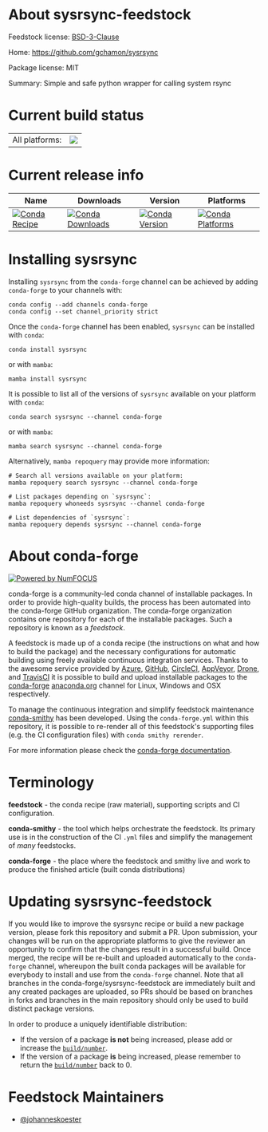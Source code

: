 About sysrsync-feedstock
========================

Feedstock license: [BSD-3-Clause](https://github.com/conda-forge/sysrsync-feedstock/blob/main/LICENSE.txt)

Home: https://github.com/gchamon/sysrsync

Package license: MIT

Summary: Simple and safe python wrapper for calling system rsync

Current build status
====================


<table><tr><td>All platforms:</td>
    <td>
      <a href="https://dev.azure.com/conda-forge/feedstock-builds/_build/latest?definitionId=21087&branchName=main">
        <img src="https://dev.azure.com/conda-forge/feedstock-builds/_apis/build/status/sysrsync-feedstock?branchName=main">
      </a>
    </td>
  </tr>
</table>

Current release info
====================

| Name | Downloads | Version | Platforms |
| --- | --- | --- | --- |
| [![Conda Recipe](https://img.shields.io/badge/recipe-sysrsync-green.svg)](https://anaconda.org/conda-forge/sysrsync) | [![Conda Downloads](https://img.shields.io/conda/dn/conda-forge/sysrsync.svg)](https://anaconda.org/conda-forge/sysrsync) | [![Conda Version](https://img.shields.io/conda/vn/conda-forge/sysrsync.svg)](https://anaconda.org/conda-forge/sysrsync) | [![Conda Platforms](https://img.shields.io/conda/pn/conda-forge/sysrsync.svg)](https://anaconda.org/conda-forge/sysrsync) |

Installing sysrsync
===================

Installing `sysrsync` from the `conda-forge` channel can be achieved by adding `conda-forge` to your channels with:

```
conda config --add channels conda-forge
conda config --set channel_priority strict
```

Once the `conda-forge` channel has been enabled, `sysrsync` can be installed with `conda`:

```
conda install sysrsync
```

or with `mamba`:

```
mamba install sysrsync
```

It is possible to list all of the versions of `sysrsync` available on your platform with `conda`:

```
conda search sysrsync --channel conda-forge
```

or with `mamba`:

```
mamba search sysrsync --channel conda-forge
```

Alternatively, `mamba repoquery` may provide more information:

```
# Search all versions available on your platform:
mamba repoquery search sysrsync --channel conda-forge

# List packages depending on `sysrsync`:
mamba repoquery whoneeds sysrsync --channel conda-forge

# List dependencies of `sysrsync`:
mamba repoquery depends sysrsync --channel conda-forge
```


About conda-forge
=================

[![Powered by
NumFOCUS](https://img.shields.io/badge/powered%20by-NumFOCUS-orange.svg?style=flat&colorA=E1523D&colorB=007D8A)](https://numfocus.org)

conda-forge is a community-led conda channel of installable packages.
In order to provide high-quality builds, the process has been automated into the
conda-forge GitHub organization. The conda-forge organization contains one repository
for each of the installable packages. Such a repository is known as a *feedstock*.

A feedstock is made up of a conda recipe (the instructions on what and how to build
the package) and the necessary configurations for automatic building using freely
available continuous integration services. Thanks to the awesome service provided by
[Azure](https://azure.microsoft.com/en-us/services/devops/), [GitHub](https://github.com/),
[CircleCI](https://circleci.com/), [AppVeyor](https://www.appveyor.com/),
[Drone](https://cloud.drone.io/welcome), and [TravisCI](https://travis-ci.com/)
it is possible to build and upload installable packages to the
[conda-forge](https://anaconda.org/conda-forge) [anaconda.org](https://anaconda.org/)
channel for Linux, Windows and OSX respectively.

To manage the continuous integration and simplify feedstock maintenance
[conda-smithy](https://github.com/conda-forge/conda-smithy) has been developed.
Using the ``conda-forge.yml`` within this repository, it is possible to re-render all of
this feedstock's supporting files (e.g. the CI configuration files) with ``conda smithy rerender``.

For more information please check the [conda-forge documentation](https://conda-forge.org/docs/).

Terminology
===========

**feedstock** - the conda recipe (raw material), supporting scripts and CI configuration.

**conda-smithy** - the tool which helps orchestrate the feedstock.
                   Its primary use is in the construction of the CI ``.yml`` files
                   and simplify the management of *many* feedstocks.

**conda-forge** - the place where the feedstock and smithy live and work to
                  produce the finished article (built conda distributions)


Updating sysrsync-feedstock
===========================

If you would like to improve the sysrsync recipe or build a new
package version, please fork this repository and submit a PR. Upon submission,
your changes will be run on the appropriate platforms to give the reviewer an
opportunity to confirm that the changes result in a successful build. Once
merged, the recipe will be re-built and uploaded automatically to the
`conda-forge` channel, whereupon the built conda packages will be available for
everybody to install and use from the `conda-forge` channel.
Note that all branches in the conda-forge/sysrsync-feedstock are
immediately built and any created packages are uploaded, so PRs should be based
on branches in forks and branches in the main repository should only be used to
build distinct package versions.

In order to produce a uniquely identifiable distribution:
 * If the version of a package **is not** being increased, please add or increase
   the [``build/number``](https://docs.conda.io/projects/conda-build/en/latest/resources/define-metadata.html#build-number-and-string).
 * If the version of a package **is** being increased, please remember to return
   the [``build/number``](https://docs.conda.io/projects/conda-build/en/latest/resources/define-metadata.html#build-number-and-string)
   back to 0.

Feedstock Maintainers
=====================

* [@johanneskoester](https://github.com/johanneskoester/)

